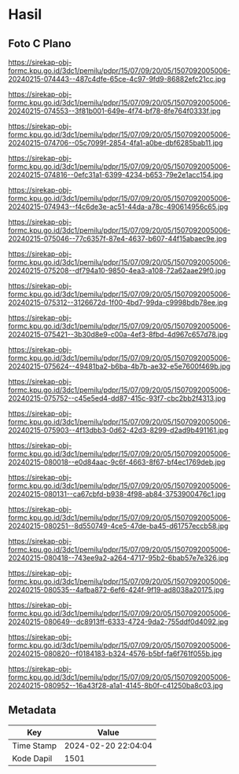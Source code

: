 # Hasil

## Foto C Plano

https://sirekap-obj-formc.kpu.go.id/3dc1/pemilu/pdpr/15/07/09/20/05/1507092005006-20240215-074443--487c4dfe-65ce-4c97-9fd9-86882efc21cc.jpg

https://sirekap-obj-formc.kpu.go.id/3dc1/pemilu/pdpr/15/07/09/20/05/1507092005006-20240215-074553--3f81b001-649e-4f74-bf78-8fe764f0333f.jpg

https://sirekap-obj-formc.kpu.go.id/3dc1/pemilu/pdpr/15/07/09/20/05/1507092005006-20240215-074706--05c7099f-2854-4fa1-a0be-dbf6285bab11.jpg

https://sirekap-obj-formc.kpu.go.id/3dc1/pemilu/pdpr/15/07/09/20/05/1507092005006-20240215-074816--0efc31a1-6399-4234-b653-79e2e1acc154.jpg

https://sirekap-obj-formc.kpu.go.id/3dc1/pemilu/pdpr/15/07/09/20/05/1507092005006-20240215-074943--f4c6de3e-ac51-44da-a78c-490614956c65.jpg

https://sirekap-obj-formc.kpu.go.id/3dc1/pemilu/pdpr/15/07/09/20/05/1507092005006-20240215-075046--77c6357f-87e4-4637-b607-44f15abaec9e.jpg

https://sirekap-obj-formc.kpu.go.id/3dc1/pemilu/pdpr/15/07/09/20/05/1507092005006-20240215-075208--df794a10-9850-4ea3-a108-72a62aae29f0.jpg

https://sirekap-obj-formc.kpu.go.id/3dc1/pemilu/pdpr/15/07/09/20/05/1507092005006-20240215-075312--3126672d-1f00-4bd7-99da-c9998bdb78ee.jpg

https://sirekap-obj-formc.kpu.go.id/3dc1/pemilu/pdpr/15/07/09/20/05/1507092005006-20240215-075421--3b30d8e9-c00a-4ef3-8fbd-4d967c657d78.jpg

https://sirekap-obj-formc.kpu.go.id/3dc1/pemilu/pdpr/15/07/09/20/05/1507092005006-20240215-075624--49481ba2-b6ba-4b7b-ae32-e5e7600f469b.jpg

https://sirekap-obj-formc.kpu.go.id/3dc1/pemilu/pdpr/15/07/09/20/05/1507092005006-20240215-075752--c45e5ed4-dd87-415c-93f7-cbc2bb2f4313.jpg

https://sirekap-obj-formc.kpu.go.id/3dc1/pemilu/pdpr/15/07/09/20/05/1507092005006-20240215-075903--4f13dbb3-0d62-42d3-8299-d2ad9b491161.jpg

https://sirekap-obj-formc.kpu.go.id/3dc1/pemilu/pdpr/15/07/09/20/05/1507092005006-20240215-080018--e0d84aac-9c6f-4663-8f67-bf4ec1769deb.jpg

https://sirekap-obj-formc.kpu.go.id/3dc1/pemilu/pdpr/15/07/09/20/05/1507092005006-20240215-080131--ca67cbfd-b938-4f98-ab84-3753900476c1.jpg

https://sirekap-obj-formc.kpu.go.id/3dc1/pemilu/pdpr/15/07/09/20/05/1507092005006-20240215-080251--8d550749-4ce5-47de-ba45-d61757eccb58.jpg

https://sirekap-obj-formc.kpu.go.id/3dc1/pemilu/pdpr/15/07/09/20/05/1507092005006-20240215-080418--743ee9a2-a264-4717-95b2-6bab57e7e326.jpg

https://sirekap-obj-formc.kpu.go.id/3dc1/pemilu/pdpr/15/07/09/20/05/1507092005006-20240215-080535--4afba872-6ef6-424f-9f19-ad8038a20175.jpg

https://sirekap-obj-formc.kpu.go.id/3dc1/pemilu/pdpr/15/07/09/20/05/1507092005006-20240215-080649--dc8913ff-6333-4724-9da2-755ddf0d4092.jpg

https://sirekap-obj-formc.kpu.go.id/3dc1/pemilu/pdpr/15/07/09/20/05/1507092005006-20240215-080820--f0184183-b324-4576-b5bf-fa6f761f055b.jpg

https://sirekap-obj-formc.kpu.go.id/3dc1/pemilu/pdpr/15/07/09/20/05/1507092005006-20240215-080952--16a43f28-a1a1-4145-8b0f-c41250ba8c03.jpg


## Metadata

| Key        | Value               |
| ---------- | ------------------- |
| Time Stamp | 2024-02-20 22:04:04 |
| Kode Dapil | 1501                |



